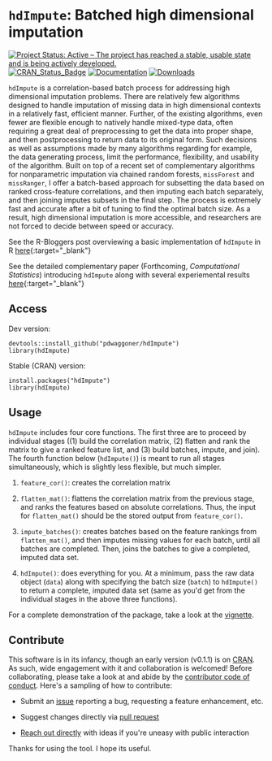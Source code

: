 # `hdImpute`: Batched high dimensional imputation

[![Project Status: Active – The project has reached a stable, usable state and is being actively developed.](https://www.repostatus.org/badges/latest/active.svg)](https://www.repostatus.org/#active)
[![CRAN_Status_Badge](https://www.r-pkg.org/badges/version/hdImpute)](http://cran.r-project.org/package=hdImpute)
[![Documentation](https://img.shields.io/badge/documentation-hdImpute-orange.svg?colorB=E91E63)](https://www.r-pkg.org/pkg/hdImpute)
[![Downloads](http://cranlogs.r-pkg.org/badges/grand-total/hdImpute)](http://cranlogs.r-pkg.org/)

`hdImpute` is a correlation-based batch process for addressing high dimensional imputation problems. There are relatively few algorithms designed to handle imputation of missing data in high dimensional contexts in a relatively fast, efficient manner. Further, of the existing algorithms, even fewer are flexible enough to natively handle mixed-type data, often requiring a great deal of preprocessing to get the data into proper shape, and then postprocessing to return data to its original form. Such decisions as well as assumptions made by many algorithms regarding for example, the data generating process, limit the performance, flexibility, and usability of the algorithm. Built on top of a recent set of complementary algorithms for nonparametric imputation via chained random forests, `missForest` and `missRanger`, I offer a batch-based approach for subsetting the data based on ranked cross-feature correlations, and then imputing each batch separately, and then joining imputes subsets in the final step. The process is extremely fast and accurate after a bit of tuning to find the optimal batch size. As a result, high dimensional imputation is more accessible, and researchers are not forced to decide between speed or accuracy.

See the R-Bloggers post overviewing a basic implementation of `hdImpute` in R [here](https://www.r-bloggers.com/2022/03/batched-imputation-for-high-dimensional-missing-data-problems/){:target="_blank"}

See the detailed complementary paper (Forthcoming, *Computational Statistics*) introducing `hdImpute` along with several experiemental results [here](./resfiles/hdimpute_paper.pdf){:target="_blank"}

## Access

Dev version:

```{r}
devtools::install_github("pdwaggoner/hdImpute")
library(hdImpute)
```

Stable (CRAN) version:

```{r}
install.packages("hdImpute")
library(hdImpute)
```

## Usage

`hdImpute` includes four core functions. The first three are to proceed by individual stages ((1) build the correlation matrix, (2) flatten and rank the matrix to give a ranked feature list, and (3) build batches, impute, and join). The fourth function below (`hdImpute()`) is meant to run all stages simultaneously, which is slightly less flexible, but much simpler. 

  1. `feature_cor()`: creates the correlation matrix
  
  2. `flatten_mat()`: flattens the correlation matrix from the previous stage, and ranks the features based on absolute correlations. Thus, the input for `flatten_mat()` should be the stored output from `feature_cor()`.
  
  3. `impute_batches()`: creates batches based on the feature rankings from `flatten_mat()`, and then imputes missing values for each batch, until all batches are completed. Then, joins the batches to give a completed, imputed data set. 

  4. `hdImpute()`: does everything for you. At a minimum, pass the raw data object (`data`) along with specifying the batch size (`batch`) to `hdImpute()` to return a complete, imputed data set (same as you'd get from the individual stages in the above three functions).

For a complete demonstration of the package, take a look at the [vignette](https://github.com/pdwaggoner/hdImpute/tree/main/vignettes). 

## Contribute

This software is in its infancy, though an early version (v0.1.1) is on [CRAN](https://CRAN.R-project.org/package=hdImpute). As such, wide engagement with it and collaboration is welcomed! Before collaborating, please take a look at and abide by the [contributor code of conduct](https://github.com/pdwaggoner/hdImpute/blob/main/CODE_OF_CONDUCT.md). Here's a sampling of how to contribute:

  - Submit an [issue](https://github.com/pdwaggoner/hdImpute/issues) reporting a bug, requesting a feature enhancement, etc. 

  - Suggest changes directly via [pull request](https://github.com/pdwaggoner/hdImpute/pulls)

  - [Reach out directly](https://pdwaggoner.github.io/) with ideas if you're uneasy with public interaction

Thanks for using the tool. I hope its useful.
